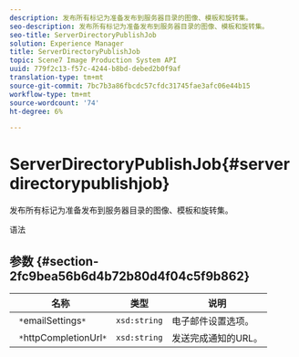 ```yaml
---
description: 发布所有标记为准备发布到服务器目录的图像、模板和旋转集。
seo-description: 发布所有标记为准备发布到服务器目录的图像、模板和旋转集。
seo-title: ServerDirectoryPublishJob
solution: Experience Manager
title: ServerDirectoryPublishJob
topic: Scene7 Image Production System API
uuid: 779f2c13-f57c-4244-b8bd-debed2b0f9af
translation-type: tm+mt
source-git-commit: 7bc7b3a86fbcdc57cfdc31745fae3afc06e44b15
workflow-type: tm+mt
source-wordcount: '74'
ht-degree: 6%

---
```



# ServerDirectoryPublishJob{#serverdirectorypublishjob}

发布所有标记为准备发布到服务器目录的图像、模板和旋转集。

语法

## 参数 {#section-2fc9bea56b6d4b72b80d4f04c5f9b862}

| 名称 | 类型 | 说明 |
|---|---|---|
| ` *`emailSettings`*` | `xsd:string` | 电子邮件设置选项。 |
| ` *`httpCompletionUrl`*` | `xsd:string` | 发送完成通知的URL。 |

